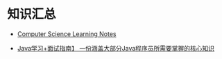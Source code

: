 知识汇总
======

- [Computer Science Learning Notes](https://github.com/CyC2018/CS-Notes)

- [Java学习+面试指南】 一份涵盖大部分Java程序员所需要掌握的核心知识](https://github.com/Snailclimb/JavaGuide)
